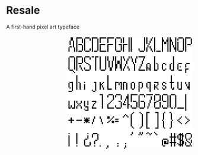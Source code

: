 # Resale
A first-hand pixel art typeface

<picture >
  <source media="(prefers-color-scheme: dark)" srcset="resale-dark.png">
  <source media="(prefers-color-scheme: light)" srcset="resale-light.png">
  <img align="right" alt="Specifying the theme an image is shown to" src="resale-light.png">
</picture>
